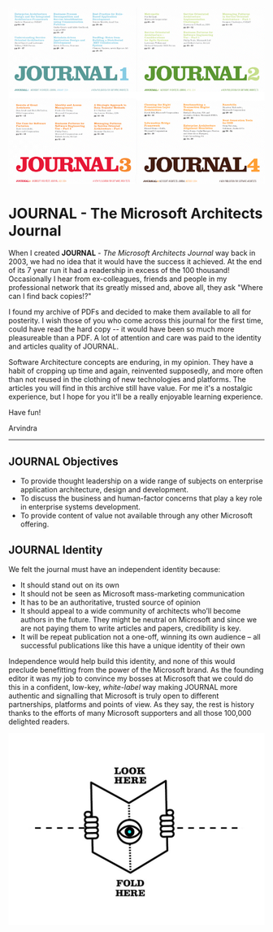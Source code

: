 
![](./images/JOURNALs_1-4_Composition.png)

# JOURNAL - The Microsoft Architects Journal

When I created **JOURNAL** - _The Microsoft Architects Journal_ way back in 2003, we had no idea that it would have the success it achieved. At the end of its 7 year run it had a readership in excess of the 100 thousand! Occasionally I hear from ex-colleagues, friends and people in my professional network that its greatly missed and, above all, they ask "Where can I find back copies!?"

I found my archive of PDFs and decided to make them available to all for posterity. I wish those of you who come across this journal for the first time, could have read the hard copy -- it would have been so much more pleasureable than a PDF. A lot of attention and care was paid to the identity and articles quality of JOURNAL.

Software Architecture concepts are enduring, in my opinion. They have a habit of cropping up time and again, reinvented supposedly, and more often than not reused in the clothing of new technologies and platforms. The articles you will find in this archive still have value. For me it's a nostalgic experience, but I hope for you it'll be a really enjoyable learning experience.

Have fun!

Arvindra

---

## JOURNAL Objectives

* To provide thought leadership on a wide range of subjects on enterprise application architecture, design and development.
* To discuss the business and human-factor concerns that play a key role in enterprise systems development.
* To provide content of value not available through any other Microsoft offering.

## JOURNAL Identity

We felt the journal must have an independent identity because:

* It should stand out on its own
* It should not be seen as Microsoft mass-marketing communication
* It has to be an authoritative, trusted source of opinion
* It should appeal to a wide community of architects who’ll become authors in the future. They might be neutral on Microsoft and since we are not paying them to write articles and papers, credibility is key.
* It will be repeat publication not a one-off, winning its own audience – all successful publications like this have a unique identity of their own

Independence would help build this identity, and none of this would preclude benefitting from the power of the Microsoft brand. As the founding editor it was my job to convince my bosses at Microsoft that we could do this in a confident, low-key, _white-label_ way making JOURNAL more authentic and signalling that Microsoft is truly open to different partnerships, platforms and points of view. As they say, the rest is history thanks to the efforts of many Microsoft supporters and all those 100,000 delighted readers.

![](./images/Look_Here-Fold_Here.png)